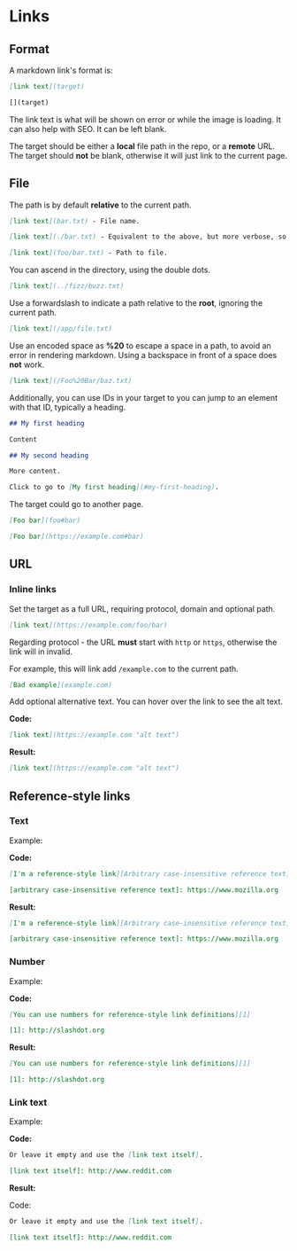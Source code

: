 # Links


## Format

A markdown link's format is:


```markdown
[link text](target)

[](target)
```

The link text is what will be shown on error or while the image is loading. It can also help with SEO. It can be left blank.

The target should be either a **local** file path in the repo, or a **remote** URL. The target should **not** be blank, otherwise it will just link to the current page.


## File

The path is by default **relative** to the current path.

```markdown
[link text](bar.txt) - File name.

[link text](./bar.txt) - Equivalent to the above, but more verbose, so not common.

[link text](foo/bar.txt) - Path to file.
```

You can ascend in the directory, using the double dots.

```markdown
[link text](../fizz/buzz.txt)
```

Use a forwardslash to indicate a path relative to the **root**, ignoring the current path.

```markdown
[link text](/app/file.txt)
```

Use an encoded space as **%20** to escape a space in a path, to avoid an error in rendering markdown. Using a backspace in front of a space does **not** work.

```markdown
[link text](/Foo%20Bar/baz.txt)
```

Additionally, you can use IDs in your target to you can jump to an element with that ID, typically a heading.

```markdown
## My first heading

Content

## My second heading

More content.

Click to go to [My first heading](#my-first-heading).
```

The target could go to another page.

```markdown
[Foo bar](foo#bar)

[Foo bar](https://example.com#bar)
```


## URL


### Inline links

Set the target as a full URL, requiring protocol, domain and optional path.

```markdown
[link text](https://example.com/foo/bar)
```

Regarding protocol - the URL **must** start with `http` or `https`, otherwise the link will in invalid.

For example, this will link add `/example.com` to the current path.

```markdown
[Bad example](example.com)
```


Add optional alternative text. You can hover over the link to see the alt text.

**Code:**
```markdown
[link text](https://example.com "alt text")
```

**Result:**

```markdown
[link text](https://example.com "alt text")
```


## Reference-style links


### Text

Example:

**Code:**

```markdown
[I'm a reference-style link][Arbitrary case-insensitive reference text]

[arbitrary case-insensitive reference text]: https://www.mozilla.org
```


**Result:**

```markdown
[I'm a reference-style link][Arbitrary case-insensitive reference text]

[arbitrary case-insensitive reference text]: https://www.mozilla.org

```

### Number

Example:

**Code:**

```markdown
[You can use numbers for reference-style link definitions][1]

[1]: http://slashdot.org
```

**Result:**

```markdown
[You can use numbers for reference-style link definitions][1]

[1]: http://slashdot.org
```

### Link text

Example:

**Code:**

```markdown
Or leave it empty and use the [link text itself].

[link text itself]: http://www.reddit.com
```

**Result:**

Code:

```markdown
Or leave it empty and use the [link text itself].

[link text itself]: http://www.reddit.com

```

<!--stackedit_data:
eyJoaXN0b3J5IjpbMTQ5NjY4NzU0XX0=
-->